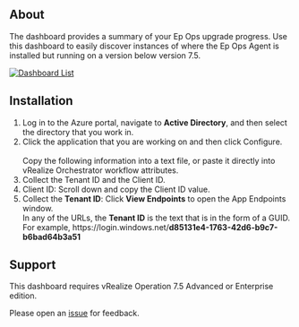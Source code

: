 <h2>About</h2>

<p>The dashboard provides a summary of your Ep Ops upgrade progress. Use this dashboard to easily discover instances of where the Ep Ops Agent is installed but running on a version below version 7.5.</p>
<a href="https://github.com/GaryFlynn/vrops-dashboards-epops-agent-version-7.5/raw/master/Sample_Dashboard.png" target="_blank"><img alt="Dashboard List" src="https://github.com/GaryFlynn/vrops-dashboards-epops-agent-version-7.5/raw/master/Sample_Dashboard.png" /></a>

<h2>Installation</h2>

<ol>
	<li>Log in to the Azure portal, navigate to <b>Active Directory</b>, and then select the directory that you work in.</li>
	<li>Click the application that you are working on and then click Configure.</br></br>Copy the following information into a text file, or paste it directly into vRealize Orchestrator workflow attributes.</li>
	<li>Collect the Tenant ID and the Client ID.
    <li>Client ID: Scroll down and copy the Client ID value.</li>
	<li>Collect the <b>Tenant ID</b>: Click <b>View Endpoints</b> to open the App Endpoints window.
        <div>In any of the URLs, the <b>Tenant ID</b> is the text that is in the form of a GUID.</div>
        <div>For example, https://login.windows.net/<b>d85131e4-1763-42d6-b9c7-b6bad64b3a51</b></div>
        </li>
</ol>

<h2>Support</h2>

<p>This dashboard requires vRealize Operation 7.5 Advanced or Enterprise edition.</p>

<p>Please open an <a href="https://github.com/GaryFlynn/vrops-dashboards-epops-agent-version-7.5/issues" target="_blank">issue</a> for feedback.</p>